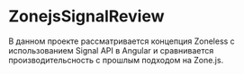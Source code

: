 # ZonejsSignalReview

В данном проекте рассматривается концепция Zoneless с использованием Signal API в Angular и сравнивается производительсность с прошлым подходом на Zone.js.
